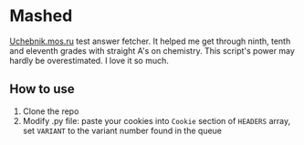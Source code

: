 # Mashed
[Uchebnik.mos.ru](https://uchebnik.mos.ru) test answer fetcher. It helped me get through ninth, tenth and eleventh grades with straight A's on chemistry. This script's power may hardly be overestimated. I love it so much.
## How to use
1. Clone the repo
2. Modify .py file: paste your cookies into `Cookie` section of `HEADERS` array, set `VARIANT` to the variant number found in the queue
